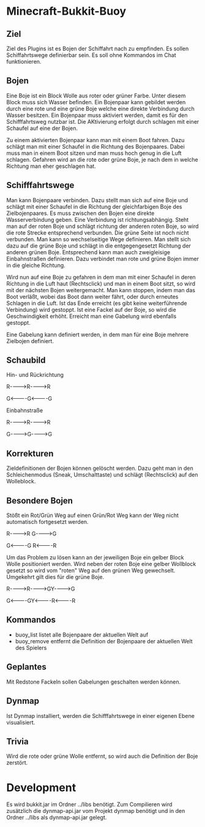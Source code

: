 Minecraft-Bukkit-Buoy
=====================

Ziel
----

Ziel des Plugins ist es Bojen der Schiffahrt nach zu empfinden.
Es sollen Schiffahrtswege definierbar sein. Es soll ohne Kommandos im Chat funktionieren.

Bojen
-----

Eine Boje ist ein Block Wolle aus roter oder grüner Farbe. Unter diesem Block muss sich Wasser befinden.
Ein Bojenpaar kann gebildet werden durch eine rote und eine grüne Boje welche eine direkte Verbindung durch Wasser besitzen.
Ein Bojenpaar muss aktiviert werden, damit es für den Schifffahrtsweg nutzbar ist.
Die AKtivierung erfolgt durch schlagen mit einer Schaufel auf eine der Bojen.

Zu einem aktivierten Bojenpaar kann man mit einem Boot fahren.
Dazu schlägt man mit einer Schaufel in die Richtung des Bojenpaares.
Dabei muss man in einem Boot sitzen und man muss hoch genug in die Luft schlagen.
Gefahren wird an die rote oder grüne Boje, je nach dem in welche Richtung man eher geschlagen hat.

Schifffahrtswege
----------------

Man kann Bojenpaare verbinden. Dazu stellt man sich auf eine Boje und schlägt mit einer Schaufel
in die Richtung der gleichfarbigen Boje des Zielbojenpaares. Es muss zwischen den Bojen eine direkte Wasserverbindung geben.
Eine Verbindung ist richtungsabhängig. Steht man auf der roten Boje und schlägt richtung der anderen roten Boje,
so wird die rote Strecke entsprechend verbunden. Die grüne Seite ist noch nicht verbunden.
Man kann so wechselseitige Wege definieren. Man stellt sich dazu auf die grüne Boje und schlägt in die
entgegengesetzt Richtung der anderen grünen Boje.
Entsprechend kann man auch zweigleisige Einbahnstraßen definieren. Dazu verbindet man rote und grüne Bojen
immer in die gleiche Richtung.

Wird nun auf eine Boje zu gefahren in dem man mit einer Schaufel in deren Richtung in die Luft haut (Rechtsclick) und man in einem
Boot sitzt, so wird mit der nächsten Bojen weitergemacht. Man kann stoppen, indem man das Boot verläßt,
wobei das Boot dann weiter fährt, oder durch erneutes Schlagen in die Luft.
Ist das Ende erreicht (es gibt keine weiterführende Verbindung) wird gestoppt.
Ist eine Fackel auf der Boje, so wird die Geschwindigkeit erhöht.
Erreicht man eine Gabelung wird ebenfalls gestoppt.

Eine Gabelung kann definiert werden, in dem man für eine Boje mehrere Zielbojen definiert.

Schaubild
---------


Hin- und Rückrichtung

R---->R---->R

G<----G<----G


Einbahnstraße

R---->R---->R

G---->G---->G


Korrekturen
-----------

Zieldefinitionen der Bojen können gelöscht werden. Dazu geht man in den Schleichenmodus (Sneak, Umschalttaste)
und schlägt (Rechtsclick) auf den Wolleblock. 

Besondere Bojen
---------------

Stößt ein Rot/Grün Weg auf einen Grün/Rot Weg kann der Weg nicht automatisch fortgesetzt werden.

R---->R      G---->G

G<----G      R<----R

Um das Problem zu lösen kann an der jeweiligen Boje ein gelber Block Wolle positioniert werden.
Wird neben der roten Boje eine gelber Wollblock gesetzt so wird vom "roten" Weg auf den grünen Weg gewechselt.
Umgekehrt gilt dies für die grüne Boje.

R---->R---->GY---->G

G<----GY<----R<----R

Kommandos
---------

* buoy_list   listet alle Bojenpaare der aktuellen Welt auf
* buoy_remove entfernt die Definition der Bojenpaare der aktuellen Welt des Spielers

Geplantes
---------

Mit Redstone Fackeln sollen Gabelungen geschalten werden können.

Dynmap
------

Ist Dynmap installiert, werden die Schifffahrtswege in einer eigenen Ebene visualisiert.

Trivia
------

Wird die rote oder grüne Wolle entfernt, so wird auch die Definition der Boje zerstört. 

Development
===========

Es wird bukkit.jar im Ordner ../libs benötigt.
Zum Compilieren wird zusätzlich die dynmap-api.jar vom Projekt dynmap benötigt und in den Ordner ../libs als dynmap-api.jar gelegt.

